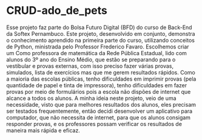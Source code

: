 # CRUD-ado_de_pets
Esse projeto faz parte do Bolsa Futuro Digital (BFD) do curso de Back-End da Softex Pernambuco. Este projeto, desenvolvido em conjunto, demonstra o conhecimento aprendido na primeira parte do curso, utilizando conceitos de Python, ministrada pelo Professor Frederico Favaro. Escolhemos criar um Como professora de matemática da Rede Pública Estadual, lido com alunos do 3º ano do Ensino Médio, que estão se preparando para o vestibular e provas externas, com isso preciso fazer várias provas, simulados, lista de exercícios mas que me gerem resultados rápidos. Como a maioria das escolas públicas, tenho dificuldades em imprimir provas (pela quantidade de papel e tinta de impressora), tenho dificuldades em fazer provas por meio de formulários pois a escola não dispões de internet que alcance a todos os alunos. A minha ideia neste projeto, veio de uma necessidade, visto que para melhores resultados dos alunos, eles precisam ser testados frequentemente, então decidi desenvolver um aplicativo para computador, que não necessita de internet, para que os alunos consigam responder provas, e os professores possam verificar os resultados de maneira mais rápida e eficaz.